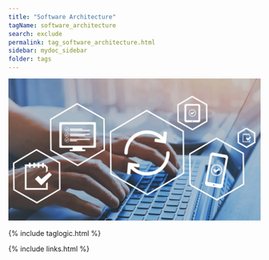 ```yaml
---
title: "Software Architecture"
tagName: software_architecture
search: exclude
permalink: tag_software_architecture.html
sidebar: mydoc_sidebar
folder: tags
---
```


![Software Architecture](media/software_architecture_m_001.png)

{% include taglogic.html %}

{% include links.html %}